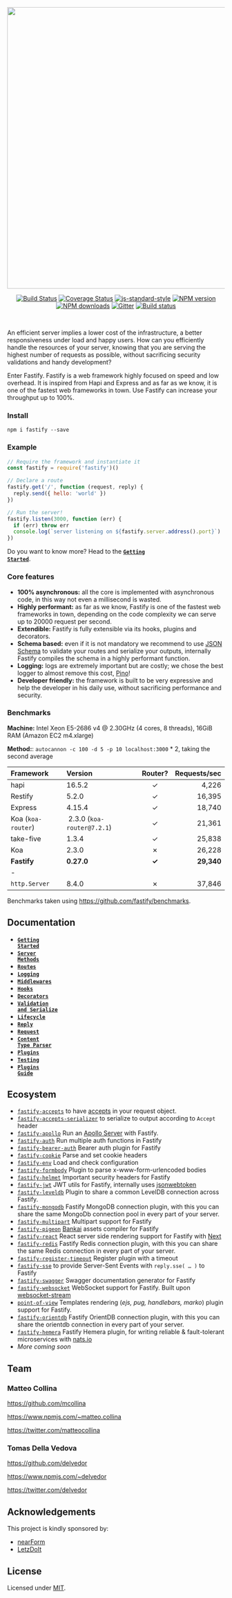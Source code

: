<div align="center">
<img src="https://github.com/fastify/graphics/raw/master/full-logo.png" width="650" height="auto"/>
</div>

<div align="center">

[![Build Status](https://travis-ci.org/fastify/fastify.svg?branch=master)](https://travis-ci.org/fastify/fastify)
[![Coverage Status](https://coveralls.io/repos/github/fastify/fastify/badge.svg?branch=master)](https://coveralls.io/github/fastify/fastify?branch=master)
[![js-standard-style](https://img.shields.io/badge/code%20style-standard-brightgreen.svg?style=flat)](http://standardjs.com/)
[![NPM version](https://img.shields.io/npm/v/fastify.svg?style=flat)](https://www.npmjs.com/package/fastify)
[![NPM downloads](https://img.shields.io/npm/dm/fastify.svg?style=flat)](https://www.npmjs.com/package/fastify) [![Gitter](https://badges.gitter.im/gitterHQ/gitter.svg)](https://gitter.im/fastify)
[![Build status](https://ci.appveyor.com/api/projects/status/xduljw5nsu1ya72x/branch/master?svg=true)](https://ci.appveyor.com/project/mcollina/fastify/branch/master)
</div>
<br />

An efficient server implies a lower cost of the infrastructure, a better responsiveness under load and happy users.
How can you efficiently handle the resources of your server, knowing that you are serving the highest number of requests as possible, without sacrificing security validations and handy development?

Enter Fastify. Fastify is a web framework highly focused on speed and low overhead. It is inspired from Hapi and Express and as far as we know, it is one of the fastest web frameworks in town.
Use Fastify can increase your throughput up to 100%.

### Install

```
npm i fastify --save
```

### Example

```js
// Require the framework and instantiate it
const fastify = require('fastify')()

// Declare a route
fastify.get('/', function (request, reply) {
  reply.send({ hello: 'world' })
})

// Run the server!
fastify.listen(3000, function (err) {
  if (err) throw err
  console.log(`server listening on ${fastify.server.address().port}`)
})
```

Do you want to know more? Head to the <a href="https://github.com/fastify/fastify/blob/master/docs/Getting-Started.md"><code><b>Getting Started</b></code></a>.

### Core features

- **100% asynchronous:** all the core is implemented with asynchronous code, in this way not even a millisecond is wasted.
- **Highly performant:** as far as we know, Fastify is one of the fastest web frameworks in town, depending on the code complexity we can serve up to 20000 request per second.
- **Extendible:** Fastify is fully extensible via its hooks, plugins and decorators.
- **Schema based:** even if it is not mandatory we recommend to use [JSON Schema](http://json-schema.org/) to validate your routes and serialize your outputs, internally Fastify compiles the schema in a highly performant function.
- **Logging:** logs are extremely important but are costly; we chose the best logger to almost remove this cost, [Pino](https://github.com/pinojs/pino)!
- **Developer friendly:** the framework is built to be very expressive and help the developer in his daily use, without sacrificing performance and security.

### Benchmarks

__Machine:__ Intel Xeon E5-2686 v4 @ 2.30GHz (4 cores, 8 threads), 16GiB RAM (Amazon EC2 m4.xlarge)

__Method:__: `autocannon -c 100 -d 5 -p 10 localhost:3000` * 2, taking the second average

| Framework          | Version                    | Router?      |  Requests/sec |
| :----------------- | :------------------------- | :----------: | ------------: |
| hapi               | 16.5.2                     | &#10003;     | 4,226         |
| Restify            | 5.2.0                      | &#10003;     | 16,395        |
| Express            | 4.15.4                     | &#10003;     | 18,740        |
| Koa (`koa-router`) | 2.3.0 (`koa-router@7.2.1`) | &#10003;     | 21,361        |
| take-five          | 1.3.4                      | &#10003;     | 25,838        |
| Koa                | 2.3.0                      | &#10007;     | 26,228        |
| **Fastify**        | **0.27.0**                 | **&#10003;** | **29,340**    |
| -                  |                            |              |               |
| `http.Server`      | 8.4.0                      | &#10007;     | 37,846        |

Benchmarks taken using https://github.com/fastify/benchmarks.

## Documentation
* <a href="https://github.com/fastify/fastify/blob/master/docs/Getting-Started.md"><code><b>Getting Started</b></code></a>
* <a href="https://github.com/fastify/fastify/blob/master/docs/Server-Methods.md"><code><b>Server Methods</b></code></a>
* <a href="https://github.com/fastify/fastify/blob/master/docs/Routes.md"><code><b>Routes</b></code></a>
* <a href="https://github.com/fastify/fastify/blob/master/docs/Logging.md"><code><b>Logging</b></code></a>
* <a href="https://github.com/fastify/fastify/blob/master/docs/Middlewares.md"><code><b>Middlewares</b></code></a>
* <a href="https://github.com/fastify/fastify/blob/master/docs/Hooks.md"><code><b>Hooks</b></code></a>
* <a href="https://github.com/fastify/fastify/blob/master/docs/Decorators.md"><code><b>Decorators</b></code></a>
* <a href="https://github.com/fastify/fastify/blob/master/docs/Validation-And-Serialize.md"><code><b>Validation and Serialize</b></code></a>
* <a href="https://github.com/fastify/fastify/blob/master/docs/Lifecycle.md"><code><b>Lifecycle</b></code></a>
* <a href="https://github.com/fastify/fastify/blob/master/docs/Reply.md"><code><b>Reply</b></code></a>
* <a href="https://github.com/fastify/fastify/blob/master/docs/Request.md"><code><b>Request</b></code></a>
* <a href="https://github.com/fastify/fastify/blob/master/docs/ContentTypeParser.md"><code><b>Content Type Parser</b></code></a>
* <a href="https://github.com/fastify/fastify/blob/master/docs/Plugins.md"><code><b>Plugins</b></code></a>
* <a href="https://github.com/fastify/fastify/blob/master/docs/Testing.md"><code><b>Testing</b></code></a>
* <a href="https://github.com/fastify/fastify/blob/master/docs/Plugins-Guide.md"><code><b>Plugins Guide</b></code></a>

## Ecosystem
- [`fastify-accepts`](https://github.com/fastify/fastify-accepts) to have [accepts](https://www.npmjs.com/package/accepts) in your request object.
- [`fastify-accepts-serializer`](https://github.com/fastify/fastify-accepts-serializer) to serialize to output according to `Accept` header
- [`fastify-apollo`](https://github.com/coopnd/fastify-apollo) Run an [Apollo Server](https://github.com/apollographql/apollo-server) with Fastify.
- [`fastify-auth`](https://github.com/fastify/fastify-auth) Run multiple auth functions in Fastify
- [`fastify-bearer-auth`](https://github.com/fastify/fastify-bearer-auth)
Bearer auth plugin for Fastify
- [`fastify-cookie`](https://github.com/fastify/fastify-cookie) Parse and set cookie headers
- [`fastify-env`](https://github.com/fastify/fastify-env) Load and check configuration
- [`fastify-formbody`](https://github.com/fastify/fastify-formbody)
Plugin to parse x-www-form-urlencoded bodies
- [`fastify-helmet`](https://github.com/fastify/fastify-helmet) Important security headers for Fastify
- [`fastify-jwt`](https://github.com/fastify/fastify-jwt) JWT utils for Fastify, internally uses [jsonwebtoken](https://github.com/auth0/node-jsonwebtoken)
- [`fastify-leveldb`](https://github.com/fastify/fastify-leveldb) Plugin to share a common LevelDB connection across Fastify.
- [`fastify-mongodb`](https://github.com/fastify/fastify-mongodb)
Fastify MongoDB connection plugin, with this you can share the same MongoDb connection pool in every part of your server.
- [`fastify-multipart`](https://github.com/fastify/fastify-multipart)
Multipart support for Fastify
- [`fastify-pigeon`](https://github.com/fastify/fastify-pigeon) [Bankai](https://github.com/yoshuawuyts/bankai) assets compiler for Fastify
- [`fastify-react`](https://github.com/fastify/fastify-react) React server side rendering support for Fastify with [Next](https://github.com/zeit/next.js/)
- [`fastify-redis`](https://github.com/fastify/fastify-redis)
Fastify Redis connection plugin, with this you can share the same Redis connection in every part of your server.
- [`fastify-register-timeout`](https://github.com/fastify/fastify-register-timeout) Register plugin with a timeout
- [`fastify-sse`](https://github.com/lolo32/fastify-sse) to provide Server-Sent Events with `reply.sse( … )` to Fastify
- [`fastify-swagger`](https://github.com/fastify/fastify-swagger)
Swagger documentation generator for Fastify
- [`fastify-websocket`](https://github.com/fastify/fastify-websocket) WebSocket support for Fastify. Built upon [websocket-stream](https://github.com/maxogden/websocket-stream)
- [`point-of-view`](https://github.com/fastify/point-of-view)
Templates rendering (*ejs, pug, handlebars, marko*) plugin support for Fastify.
- [`fastify-orientdb`](https://github.com/mahmed8003/fastify-orientdb)
Fastify OrientDB connection plugin, with this you can share the orientdb connection in every part of your server.
- [`fastify-hemera`](https://github.com/hemerajs/fastify-hemera)
Fastify Hemera plugin, for writing reliable & fault-tolerant microservices with [nats.io](https://nats.io/)
- *More coming soon*

## Team

### Matteo Collina

<https://github.com/mcollina>

<https://www.npmjs.com/~matteo.collina>

<https://twitter.com/matteocollina>


### Tomas Della Vedova

<https://github.com/delvedor>

<https://www.npmjs.com/~delvedor>

<https://twitter.com/delvedor>

## Acknowledgements

This project is kindly sponsored by:
- [nearForm](http://nearform.com)
- [LetzDoIt](http://www.letzdoitapp.com/)

## License

Licensed under [MIT](./LICENSE).
